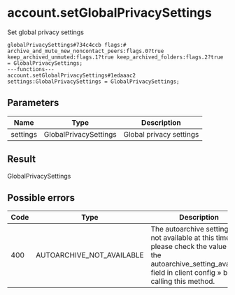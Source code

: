 # account.setGlobalPrivacySettings
Set global privacy settings

```
globalPrivacySettings#734c4ccb flags:# archive_and_mute_new_noncontact_peers:flags.0?true keep_archived_unmuted:flags.1?true keep_archived_folders:flags.2?true = GlobalPrivacySettings;
---functions---
account.setGlobalPrivacySettings#1edaaac2 settings:GlobalPrivacySettings = GlobalPrivacySettings;
```

## Parameters
| Name | Type | Description |
| ---- | :----: | ----------- |
| settings | GlobalPrivacySettings | Global privacy settings |


## Result
GlobalPrivacySettings

## Possible errors
| Code | Type | Description |
| ---- | :----: | ----------- |
| 400 | AUTOARCHIVE_NOT_AVAILABLE | The autoarchive setting is not available at this time: please check the value of the autoarchive_setting_available field in client config » before calling this method. |

